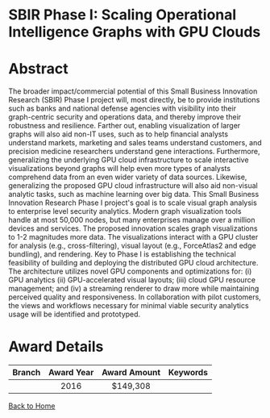 
SBIR Phase I: Scaling Operational Intelligence Graphs with GPU Clouds
=====================================================================

# Abstract


The broader impact/commercial potential of this Small Business Innovation Research (SBIR) Phase I project will, most directly, be to provide institutions such as banks and national defense agencies with visibility into their graph-­centric security and operations data, and thereby improve their robustness and resilience. Farther out, enabling visualization of larger graphs will also aid non-­IT uses, such as to help financial analysts understand markets, marketing and sales teams understand customers, and precision medicine researchers understand gene interactions. Furthermore, generalizing the underlying GPU cloud infrastructure to scale interactive visualizations beyond graphs will help even more types of analysts comprehend data from an even wider variety of data sources. Likewise, generalizing the proposed GPU cloud infrastructure will also aid non­-visual analytic tasks, such as machine learning over big data. This Small Business Innovation Research Phase I project's goal is to scale visual graph analysis to enterprise level security analytics. Modern graph visualization tools handle at most 50,000 nodes, but many enterprises manage over a million devices and services. The proposed innovation scales graph visualizations to 1­-2 magnitudes more data. The visualizations interact with a GPU cluster for analysis (e.g., cross-filtering), visual layout (e.g., ForceAtlas2 and edge bundling), and rendering. Key to Phase I is establishing the technical feasibility of building and deploying the distributed GPU cloud architecture. The architecture utilizes novel GPU components and optimizations for: (i) GPU analytics (ii) GPU-accelerated visual layouts; (iii) cloud GPU resource management; and (iv) a streaming renderer to draw more while maintaining perceived quality and responsiveness. In collaboration with pilot customers, the views and workflows necessary for minimal viable security analytics usage will be identified and prototyped.  

# Award Details

|Branch|Award Year|Award Amount|Keywords|
| :---: | :---: | :---: | :---: |
||2016|$149,308||
  
  


[Back to Home](https://github.com/chrischow/dod_sbir_awards/JT/#215)